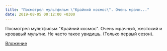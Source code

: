 ```yaml
---
title: "Посмотрел мультфильм \"Крайний космос\". Очень мрачн..."
date: 2019-08-05 00:12:00 +0300
---
```


Посмотрел мультфильм "Крайний космос". Очень мрачный, жестокий и кровавый мультик. Не часто такое увидишь. (Только первый сезон).

[Вложение](/assets/vk_photos/2/Z1acx_Pbt8U.jpg)
